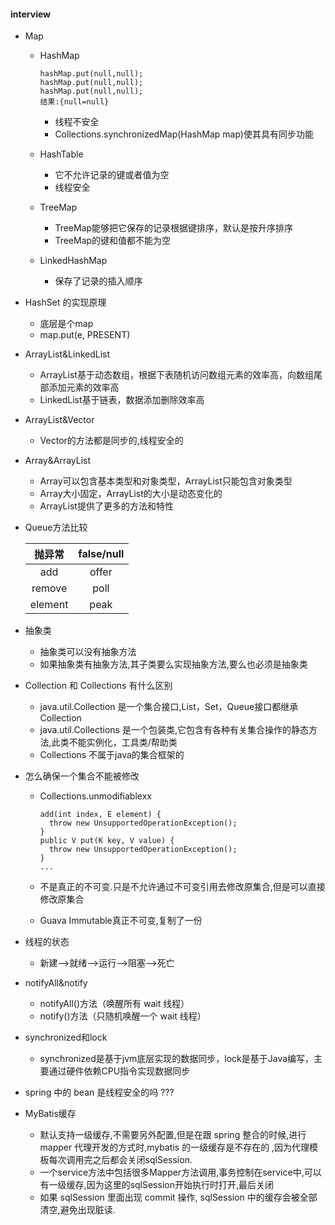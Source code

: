 #### interview

* Map
  - HashMap
   
        hashMap.put(null,null);
        hashMap.put(null,null);
        hashMap.put(null,null);
        结果:{null=null}
    - 线程不安全
    - Collections.synchronizedMap(HashMap map)使其具有同步功能
  - HashTable
    - 它不允许记录的键或者值为空
    - 线程安全
  - TreeMap
    - TreeMap能够把它保存的记录根据键排序，默认是按升序排序
    - TreeMap的键和值都不能为空
  - LinkedHashMap
    - 保存了记录的插入顺序
* HashSet 的实现原理
  - 底层是个map
  - map.put(e, PRESENT)   
* ArrayList&LinkedList
  - ArrayList基于动态数组，根据下表随机访问数组元素的效率高，向数组尾部添加元素的效率高
  - LinkedList基于链表，数据添加删除效率高

* ArrayList&Vector
  - Vector的方法都是同步的,线程安全的

* Array&ArrayList
  - Array可以包含基本类型和对象类型，ArrayList只能包含对象类型
  - Array大小固定，ArrayList的大小是动态变化的
  - ArrayList提供了更多的方法和特性

* Queue方法比较

  |	  抛异常  	|	 false/null 	|
  |:---------:|:-------------:|
  |   add     |     offer     |
  |  remove   |     poll      |
  |  element  |     peak      |


* 抽象类
  - 抽象类可以没有抽象方法
  - 如果抽象类有抽象方法,其子类要么实现抽象方法,要么也必须是抽象类
  
* Collection 和 Collections 有什么区别
  - java.util.Collection 是一个集合接口,List，Set，Queue接口都继承Collection
  - java.util.Collections 是一个包装类,它包含有各种有关集合操作的静态方法,此类不能实例化，工具类/帮助类
  - Collections 不属于java的集合框架的
  
  
  
* 怎么确保一个集合不能被修改
  - Collections.unmodifiablexx
  
        add(int index, E element) {
          throw new UnsupportedOperationException();
        }
        public V put(K key, V value) {
          throw new UnsupportedOperationException();
        }
        ...
  - 不是真正的不可变.只是不允许通过不可变引用去修改原集合,但是可以直接修改原集合
  - Guava Immutable真正不可变,复制了一份


* 线程的状态
  - 新建-->就绪-->运行-->阻塞-->死亡
  
* notifyAll&notify
  - notifyAll()方法（唤醒所有 wait 线程）
  - notify()方法（只随机唤醒一个 wait 线程）
  
* synchronized和lock  
  - synchronized是基于jvm底层实现的数据同步，lock是基于Java编写，主要通过硬件依赖CPU指令实现数据同步
  
* spring 中的 bean 是线程安全的吗  ???
  
  
* MyBatis缓存
  - 默认支持一级缓存,不需要另外配置,但是在跟 spring 整合的时候,进行 mapper 代理开发的方式时,mybatis 的一级缓存是不存在的 ,因为代理模板每次调用完之后都会关闭sqlSession.  
  - 一个service方法中包括很多Mapper方法调用,事务控制在service中,可以有一级缓存,因为这里的sqlSession开始执行时打开,最后关闭
  - 如果 sqlSession 里面出现 commit 操作, sqlSession 中的缓存会被全部清空,避免出现脏读.  
  
  